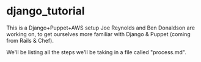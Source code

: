 django_tutorial
================
This is a Django+Puppet+AWS setup Joe Reynolds and Ben Donaldson are working on, to get ourselves more familiar with Django & Puppet (coming from Rails & Chef).

We'll be listing all the steps we'll be taking in a file called "process.md".
